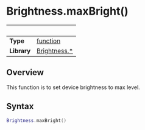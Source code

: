 # Brightness.maxBright()

|                      | &nbsp; 
| -------------------- | ---------------------------------------------------------------
| __Type__             | [function](http://docs.coronalabs.com/api/type/Function.html)
| __Library__          | [Brightness.*](Readme.markdown)


## Overview

This function is to set device brightness to max level.


## Syntax

``````lua
Brightness.maxBright()
``````
